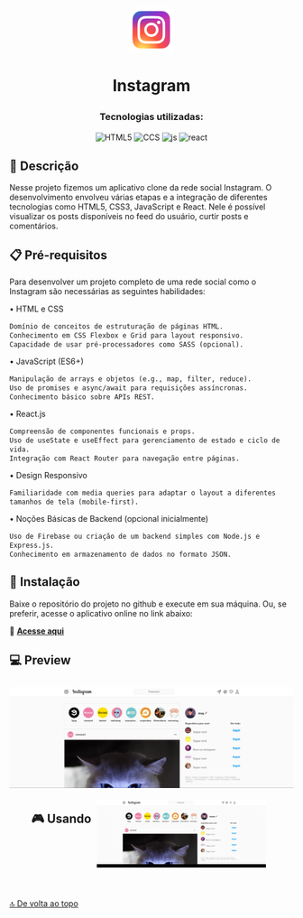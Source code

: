 <p align="center"><img src="public/favicon.ico" height="80px"/></p>

# <p align ="center">Instagram</p>

### <p align ="center">Tecnologias utilizadas:</p>

<p align = "center">
   <img align="center" alt="HTML5" src="https://img.shields.io/badge/HTML5-E34F26?style=for-the-badge&logo=html5&logoColor=white" height="30px">
   <img align="center" alt="CCS" src="https://img.shields.io/badge/CSS3-1572B6?style=for-the-badge&logo=css3&logoColor=white" height="30px"/>
   <img align="center" alt="js" src="https://img.shields.io/badge/JavaScript-F7DF1E?style=for-the-badge&logo=javascript&logoColor=black" height="30px"/>
  <img align="center" alt="react" src="https://img.shields.io/badge/React-20232A?style=for-the-badge&logo=react&logoColor=61DAFB"  height="30px"/>
</p>

## 📖 Descrição
Nesse projeto fizemos um aplicativo clone da rede social Instagram. O desenvolvimento envolveu várias etapas e a integração de diferentes tecnologias como HTML5, CSS3, JavaScript e React. Nele é possível visualizar os posts disponíveis no feed do usuário, curtir posts e comentários.

## 📋 Pré-requisitos
Para desenvolver um projeto completo de uma rede social como o Instagram são necessárias as seguintes habilidades:

• HTML e CSS

    Domínio de conceitos de estruturação de páginas HTML.
    Conhecimento em CSS Flexbox e Grid para layout responsivo.
    Capacidade de usar pré-processadores como SASS (opcional).

• JavaScript (ES6+)

    Manipulação de arrays e objetos (e.g., map, filter, reduce).
    Uso de promises e async/await para requisições assíncronas.
    Conhecimento básico sobre APIs REST.

• React.js

    Compreensão de componentes funcionais e props.
    Uso de useState e useEffect para gerenciamento de estado e ciclo de vida.
    Integração com React Router para navegação entre páginas.

• Design Responsivo

    Familiaridade com media queries para adaptar o layout a diferentes tamanhos de tela (mobile-first).

• Noções Básicas de Backend (opcional inicialmente)

    Uso de Firebase ou criação de um backend simples com Node.js e Express.js.
    Conhecimento em armazenamento de dados no formato JSON.

## 🚀 Instalação
Baixe o repositório do projeto no github e execute em sua máquina. Ou, se preferir, acesse o aplicativo online no link abaixo:

💬 [**Acesse aqui**](https://instagram-clone-react-sigma.vercel.app/)

## 💻 Preview

<div style="display: flex; flex-wrap: wrap; justify-content: center;" >
<img src="./public/preview/desktop.png" style="margin: 10px">

## 🎮 Usando

<img src="./public/preview/usando.gif" style="margin: 10px">

</div>

$~$

[🔝 De volta ao topo](#bate-papo-uol)

